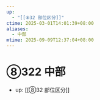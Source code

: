 ```yaml
---
up:
  - "[[⑧32 部位区分]]"
ctime: 2025-03-01T14:01:39+08:00
aliases:
  - 中部
mtime: 2025-09-09T12:37:04+08:00
---
```


# ⑧322 中部

- up: [[⑧32 部位区分]]
